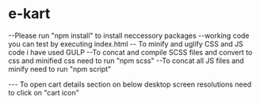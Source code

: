 # e-kart

--Please run "npm install" to install neccessory packages
--working code you can test by executing index.html
-- To minify and uglify CSS and JS code i have used GULP
--To concat and compile SCSS files and convert to css and minified css need to run "npm scss"
--To concat all JS files and minify need to run "npm script"


--- To open cart details section on  below desktop screen resolutions need to click on "cart icon"